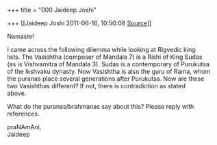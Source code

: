 +++
title = "000 Jaideep Joshi"

+++
[[Jaideep Joshi	2011-06-16, 10:50:08 [Source](https://groups.google.com/g/samskrita/c/7pfXIW3IIgs)]]



Namaste!

I came across the following dilemma while looking at Rigvedic king  
lists. The Vasishtha (composer of Mandala 7) is a Rishi of King Sudas  
(as is Vishvamitra of Mandala 3). Sudas is a contemporary of Purukutsa  
of the Ikshvaku dynasty. Now Vasishtha is also the guru of Rama, whom  
the puranas place several generations after Purukutsa. Now are these  
two Vasishthas different? If not, there is contradiction as stated  
above.

What do the puranas/brahmanas say about this? Please reply with references.

praNAmAni,  
Jaideep  

